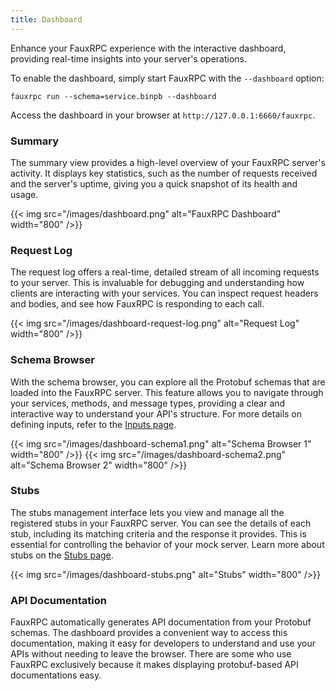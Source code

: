 ```yaml
---
title: Dashboard
---
```


Enhance your FauxRPC experience with the interactive dashboard, providing real-time insights into your server's operations.

To enable the dashboard, simply start FauxRPC with the `--dashboard` option:

```shell
fauxrpc run --schema=service.binpb --dashboard
```

Access the dashboard in your browser at `http://127.0.0.1:6660/fauxrpc`.

### Summary

The summary view provides a high-level overview of your FauxRPC server's activity. It displays key statistics, such as the number of requests received and the server's uptime, giving you a quick snapshot of its health and usage.

{{< img src="/images/dashboard.png" alt="FauxRPC Dashboard" width="800" />}}

### Request Log

The request log offers a real-time, detailed stream of all incoming requests to your server. This is invaluable for debugging and understanding how clients are interacting with your services. You can inspect request headers and bodies, and see how FauxRPC is responding to each call.

{{< img src="/images/dashboard-request-log.png" alt="Request Log" width="800" />}}

### Schema Browser

With the schema browser, you can explore all the Protobuf schemas that are loaded into the FauxRPC server. This feature allows you to navigate through your services, methods, and message types, providing a clear and interactive way to understand your API's structure. For more details on defining inputs, refer to the [Inputs page](../inputs/).

{{< img src="/images/dashboard-schema1.png" alt="Schema Browser 1" width="800" />}}
{{< img src="/images/dashboard-schema2.png" alt="Schema Browser 2" width="800" />}}

### Stubs

The stubs management interface lets you view and manage all the registered stubs in your FauxRPC server. You can see the details of each stub, including its matching criteria and the response it provides. This is essential for controlling the behavior of your mock server. Learn more about stubs on the [Stubs page](../stubs/).

{{< img src="/images/dashboard-stubs.png" alt="Stubs" width="800" />}}

### API Documentation

FauxRPC automatically generates API documentation from your Protobuf schemas. The dashboard provides a convenient way to access this documentation, making it easy for developers to understand and use your APIs without needing to leave the browser. There are some who use FauxRPC exclusively because it makes displaying protobuf-based API documentations easy.
